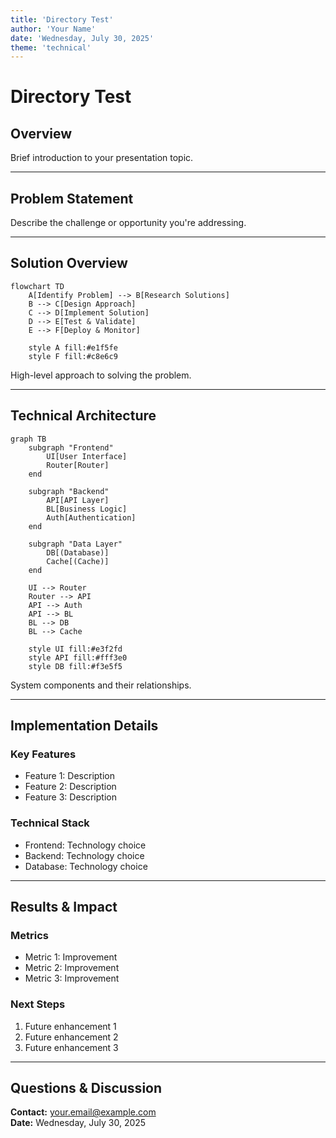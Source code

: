 ```yaml
---
title: 'Directory Test'
author: 'Your Name'
date: 'Wednesday, July 30, 2025'
theme: 'technical'
---
```


# Directory Test

## Overview

Brief introduction to your presentation topic.

---

## Problem Statement

Describe the challenge or opportunity you're addressing.

---

## Solution Overview

```mermaid:solution-overview {align=center, width=80%}
flowchart TD
    A[Identify Problem] --> B[Research Solutions]
    B --> C[Design Approach]
    C --> D[Implement Solution]
    D --> E[Test & Validate]
    E --> F[Deploy & Monitor]

    style A fill:#e1f5fe
    style F fill:#c8e6c9
```

High-level approach to solving the problem.

---

## Technical Architecture

```mermaid:architecture {align=center, width=90%}
graph TB
    subgraph "Frontend"
        UI[User Interface]
        Router[Router]
    end

    subgraph "Backend"
        API[API Layer]
        BL[Business Logic]
        Auth[Authentication]
    end

    subgraph "Data Layer"
        DB[(Database)]
        Cache[(Cache)]
    end

    UI --> Router
    Router --> API
    API --> Auth
    API --> BL
    BL --> DB
    BL --> Cache

    style UI fill:#e3f2fd
    style API fill:#fff3e0
    style DB fill:#f3e5f5
```

System components and their relationships.

---

## Implementation Details

### Key Features

- Feature 1: Description
- Feature 2: Description
- Feature 3: Description

### Technical Stack

- Frontend: Technology choice
- Backend: Technology choice
- Database: Technology choice

---

## Results & Impact

### Metrics

- Metric 1: Improvement
- Metric 2: Improvement
- Metric 3: Improvement

### Next Steps

1. Future enhancement 1
2. Future enhancement 2
3. Future enhancement 3

---

## Questions & Discussion

**Contact:** your.email@example.com  
**Date:** Wednesday, July 30, 2025
